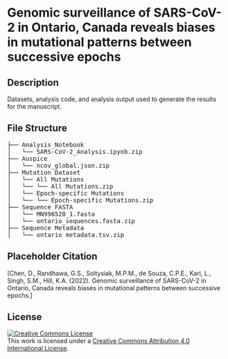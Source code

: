 # Genomic surveillance of SARS-CoV-2 in Ontario, Canada reveals biases in mutational patterns between successive epochs

## Description
Datasets, analysis code, and analysis output used to generate the results for the manuscript. 

## File Structure
<pre>
├── Analysis_Notebook                                         
│   └── SARS-CoV-2_Analysis.ipynb.zip                         // Jupyter notebook of custom Python code used to generate the results in Figure 2-6 and Supplementary Figure 1-3.
├── Auspice
│   └── ncov_global.json.zip                                  // Output of the Augur informatics pipeline used as input into the Auspice visualization tool to generate the results in Figure 7.
├── Mutation Dataset                                                 
│   └── All Mutations
│   └── └── All Mutations.zip                                 // All SBS mutations observed in sequences sampled from Epoch 1, 2, 3, and 4.
│   └── Epoch-specific Mutations
│   └── └── Epoch-specific Mutations.zip                      // Epoch-specific SBS mutations first observed in sequences sampled from Epoch 1, 2, 3, and 4.
├── Sequence FASTA
│   └── MN996528_1.fasta                                      // WIV04 SARS-CoV-2 reference genome.
│   └── ontario_sequences.fasta.zip                           // SARS-CoV-2 genomes sampled from January 1, 2020 to December 31, 2021 inclusive retrieved from the GISAID database on January 1, 2022.
├── Sequence Metadata
│   └── ontario_metadata.tsv.zip                              // Metadata associated with SARS-CoV-2 genomes in ontario_sequences.fasta.zip.
</pre>

## Placeholder Citation
[Chen, D., Randhawa, G.S., Soltysiak, M.P.M., de Souza, C.P.E., Kari, L., Singh, S.M., Hill, K.A. (2022). Genomic surveillance of SARS-CoV-2 in Ontario, Canada reveals biases in mutational patterns between successive epochs.]

## License
<a rel="license" href="http://creativecommons.org/licenses/by/4.0/"><img alt="Creative Commons License" style="border-width:0" src="https://i.creativecommons.org/l/by/4.0/88x31.png" /></a><br />This work is licensed under a <a rel="license" href="http://creativecommons.org/licenses/by/4.0/">Creative Commons Attribution 4.0 International License</a>.
